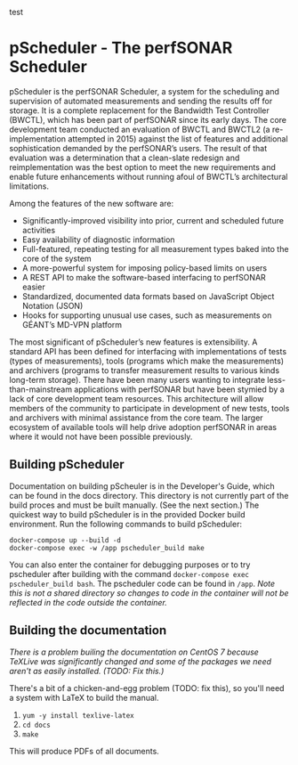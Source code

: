 test
# pScheduler - The perfSONAR Scheduler

pScheduler is the perfSONAR Scheduler, a system for the scheduling and
supervision of automated measurements and sending the results off for
storage.  It is a complete replacement for the Bandwidth Test
Controller (BWCTL), which has been part of perfSONAR since its early
days.  The core development team conducted an evaluation of BWCTL and
BWCTL2 (a re-implementation attempted in 2015) against the list of
features and additional sophistication demanded by the perfSONAR’s
users.  The result of that evaluation was a determination that a
clean-slate redesign and reimplementation was the best option to meet
the new requirements and enable future enhancements without running
afoul of BWCTL’s architectural limitations.

Among the features of the new software are:
 * Significantly-improved visibility into prior, current and scheduled future activities
 * Easy availability of diagnostic information
 * Full-featured, repeating testing for all measurement types baked into the core of the system
 * A more-powerful system for imposing policy-based limits on users
 * A REST API to make the software-based interfacing to perfSONAR easier
 * Standardized, documented data formats based on JavaScript Object Notation (JSON)
 * Hooks for supporting unusual use cases, such as measurements on GÉANT’s MD-VPN platform

The most significant of pScheduler’s new features is extensibility.  A
standard API has been defined for interfacing with implementations of
tests (types of measurements), tools (programs which make the
measurements) and archivers (programs to transfer measurement results
to various kinds long-term storage).  There have been many users
wanting to integrate less-than-mainstream applications with perfSONAR
but have been stymied by a lack of core development team resources.
This architecture will allow members of the community to participate
in development of new tests, tools and archivers with minimal
assistance from the core team.  The larger ecosystem of available
tools will help drive adoption perfSONAR in areas where it would not
have been possible previously.

## Building pScheduler

Documentation on building pScheuler is in the Developer's Guide, which
can be found in the docs directory.  This directory is not currently
part of the build proces and must be built manually.  (See the next
section.) The quickest way to build pScheduler is in the provided Docker
build environment. Run the following commands to build pScheduler:

```
docker-compose up --build -d
docker-compose exec -w /app pscheduler_build make
```

You can also enter the container for debugging purposes or to try pscheduler
after building with the command `docker-compose exec pscheduler_build bash`.
The pscheduler code can be found in `/app`. *Note this is not a shared directory so
changes to code in the container will not be reflected in the code outside the 
container.*


## Building the documentation

_There is a problem builing the documentation on CentOS 7 because
TeXLive was significantly changed and some of the packages we need
aren't as easily installed.  (TODO: Fix this.)_

There's a bit of a chicken-and-egg problem (TODO: fix this), so you'll
need a system with LaTeX to build the manual.

1. `yum -y install texlive-latex`
2. `cd docs`
3. `make`

This will produce PDFs of all documents.
